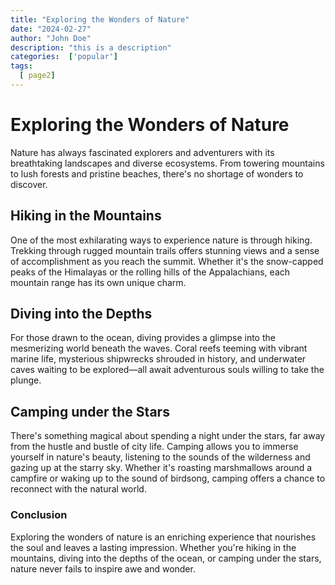 ```yaml
---
title: "Exploring the Wonders of Nature"
date: "2024-02-27"
author: "John Doe"
description: "this is a description"
categories:  ['popular']
tags:
  [ page2]
---
```


# Exploring the Wonders of Nature

Nature has always fascinated explorers and adventurers with its breathtaking landscapes and diverse ecosystems. From towering mountains to lush forests and pristine beaches, there's no shortage of wonders to discover.

## Hiking in the Mountains

One of the most exhilarating ways to experience nature is through hiking. Trekking through rugged mountain trails offers stunning views and a sense of accomplishment as you reach the summit. Whether it's the snow-capped peaks of the Himalayas or the rolling hills of the Appalachians, each mountain range has its own unique charm.

## Diving into the Depths

For those drawn to the ocean, diving provides a glimpse into the mesmerizing world beneath the waves. Coral reefs teeming with vibrant marine life, mysterious shipwrecks shrouded in history, and underwater caves waiting to be explored—all await adventurous souls willing to take the plunge.

## Camping under the Stars

There's something magical about spending a night under the stars, far away from the hustle and bustle of city life. Camping allows you to immerse yourself in nature's beauty, listening to the sounds of the wilderness and gazing up at the starry sky. Whether it's roasting marshmallows around a campfire or waking up to the sound of birdsong, camping offers a chance to reconnect with the natural world.

### Conclusion

Exploring the wonders of nature is an enriching experience that nourishes the soul and leaves a lasting impression. Whether you're hiking in the mountains, diving into the depths of the ocean, or camping under the stars, nature never fails to inspire awe and wonder.
